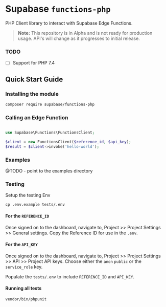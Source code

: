 # Supabase `functions-php`

PHP Client library to interact with Supabase Edge Functions.

> **Note:** This repository is in Alpha and is not ready for production usage. API's will change as it progresses to initial release.

### TODO

- [ ] Support for PHP 7.4


## Quick Start Guide

### Installing the module

```bash
composer require supabase/functions-php
```

### Calling an Edge Function

```php

use Supabase\Functions\FunctionsClient;

$client = new FunctionsClient($reference_id, $api_key);
$result = $client->invoke('hello-world');
```

### Examples

@TODO - point to the examples directory

### Testing

Setup the testing Env

```
cp .env.example tests/.env
```

#### For the `REFERENCE_ID`
Once signed on to the dashboard, navigate to, Project >> Project Settings >> General settings. Copy the Reference ID for use in the `.env`.

#### For the `API_KEY`
Once signed on to the dashboard, navigate to, Project >> Project Settings >> API >> Project API keys. Choose either the `anon` `public` or the `service_role` key.

Populate the `tests/.env` to include `REFERENCE_ID` and `API_KEY`.

#### Running all tests

```
vendor/bin/phpunit
```
